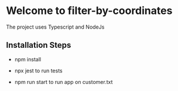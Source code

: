 # Welcome to filter-by-coordinates

The project uses Typescript and NodeJs

## Installation Steps

- npm install
  
- npx jest to run tests
  
- npm run start to run app on customer.txt
